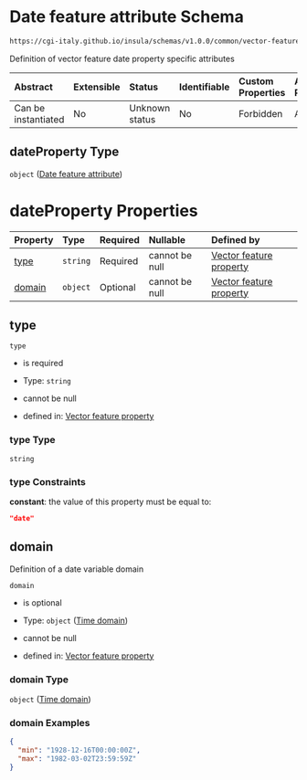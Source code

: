 # Date feature attribute Schema

```txt
https://cgi-italy.github.io/insula/schemas/v1.0.0/common/vector-feature-property.schema.json#/$defs/dateProperty
```

Definition of vector feature date property specific attributes

| Abstract            | Extensible | Status         | Identifiable | Custom Properties | Additional Properties | Access Restrictions | Defined In                                                                                                         |
| :------------------ | :--------- | :------------- | :----------- | :---------------- | :-------------------- | :------------------ | :----------------------------------------------------------------------------------------------------------------- |
| Can be instantiated | No         | Unknown status | No           | Forbidden         | Allowed               | none                | [vector-feature-property.schema.json\*](schemas/common/vector-feature-property.schema.json) |

## dateProperty Type

`object` ([Date feature attribute](vector-feature-property-defs-date-feature-attribute.md))

# dateProperty Properties

| Property          | Type     | Required | Nullable       | Defined by                                                                                                                                                                                                                           |
| :---------------- | :------- | :------- | :------------- | :----------------------------------------------------------------------------------------------------------------------------------------------------------------------------------------------------------------------------------- |
| [type](#type)     | `string` | Required | cannot be null | [Vector feature property](vector-feature-property-defs-date-feature-attribute-properties-type.md) |
| [domain](#domain) | `object` | Optional | cannot be null | [Vector feature property](dataset-variable-domain-defs-time-domain.md)                          |

## type



`type`

* is required

* Type: `string`

* cannot be null

* defined in: [Vector feature property](vector-feature-property-defs-date-feature-attribute-properties-type.md)

### type Type

`string`

### type Constraints

**constant**: the value of this property must be equal to:

```json
"date"
```

## domain

Definition of a date variable domain

`domain`

* is optional

* Type: `object` ([Time domain](dataset-variable-domain-defs-time-domain.md))

* cannot be null

* defined in: [Vector feature property](dataset-variable-domain-defs-time-domain.md)

### domain Type

`object` ([Time domain](dataset-variable-domain-defs-time-domain.md))

### domain Examples

```json
{
  "min": "1928-12-16T00:00:00Z",
  "max": "1982-03-02T23:59:59Z"
}
```
